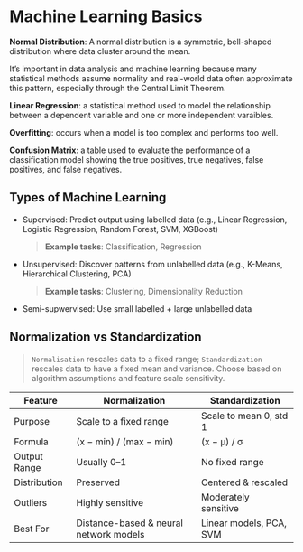 # Machine Learning Basics

**Normal Distribution**: A normal distribution is a symmetric, bell-shaped distribution where data cluster around the mean.

It’s important in data analysis and machine learning because many statistical methods assume normality and real-world data often approximate this pattern, especially through the Central Limit Theorem.

**Linear Regression**: a statistical method used to model the relationship between a dependent variable and one or more independent varaibles.

**Overfitting**: occurs when a model is too complex and performs too well.

**Confusion Matrix**: a table used to evaluate the performance of a classification model showing the true positives, true negatives, false positives, and false negatives.

## Types of Machine Learning
- Supervised: Predict output using labelled data (e.g., Linear Regression, Logistic Regression, Random Forest, SVM, XGBoost)
  > **Example tasks**: Classification, Regression
- Unsupervised: Discover patterns from unlabelled data (e.g., K-Means, Hierarchical Clustering, PCA)
  > **Example tasks**: Clustering, Dimensionality Reduction
- Semi-supwervised: Use small labelled + large unlabelled data

## Normalization vs Standardization
> `Normalisation` rescales data to a fixed range; `Standardization` rescales data to have a fixed mean and variance. Choose based on algorithm assumptions and feature scale sensitivity.

| Feature      | **Normalization**                      | **Standardization**     |
| ------------ | -------------------------------------- | ----------------------- |
| Purpose      | Scale to a fixed range                 | Scale to mean 0, std 1  |
| Formula      | (x − min) / (max − min)                | (x − μ) / σ             |
| Output Range | Usually 0–1                            | No fixed range          |
| Distribution | Preserved                              | Centered & rescaled     |
| Outliers     | Highly sensitive                       | Moderately sensitive    |
| Best For     | Distance-based & neural network models | Linear models, PCA, SVM |

